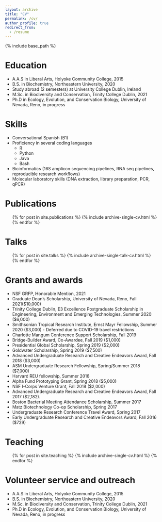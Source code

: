 ```yaml
---
layout: archive
title: "CV"
permalink: /cv/
author_profile: true
redirect_from:
  - /resume
---
```


{% include base_path %}

Education
======
* A.A.S in Liberal Arts, Holyoke Community College, 2015
* B.S. in Biochemistry, Northeastern University, 2020
* Study abroad (2 semesters) at University College Dublin, Ireland
* M.Sc. in Biodiversity and Conservation, Trinity College Dublin, 2021
* Ph.D in Ecology, Evolution, and Conservation Biology, University of Nevada, Reno, in progress
  
Skills
======
* Conversational Spanish (B1)
* Proficiency in several coding languages
  * R 
  * Python
  * Java
  * Bash 
* Bioinformatics (16S amplicon sequencing pipelines, RNA seq pipelines, reproducible research workflows)
* Molecular laboratory skills (DNA extraction, library preparation, PCR, qPCR)

Publications
======
  <ul>{% for post in site.publications %}
    {% include archive-single-cv.html %}
  {% endfor %}</ul>
  
Talks
======
  <ul>{% for post in site.talks %}
    {% include archive-single-talk-cv.html %}
  {% endfor %}</ul>
  
 
Grants and awards
======
* NSF GRFP, Honorable Mention, 2021
* Graduate Dean’s Scholarship, University of Nevada, Reno, Fall 2021($10,000)
* Trinity College Dublin, E3 Excellence Postgraduate Scholarship in Engineering, Environment and Emerging Technologies, Summer 2020 ($6,000)
* Smithsonian Tropical Research Institute, Ernst Mayr Fellowship, Summer 2020 ($3,000) - Deferred due to COVID-19 travel restrictions 
* Charlotte Mangum Conference Support Scholarship, Fall 2019 
* Bridge-Builder Award, Co-Awardee,  Fall 2019 ($1,000)
* Presidential Global Scholarship, Spring 2019 ($2,000)
* Goldwater Scholarship, Spring 2019 ($7,500)
* Advanced Undergraduate Research and Creative Endeavors Award, Fall 2018 ($3,000)
* ASM Undergraduate Research Fellowship, Spring/Summer 2018 ($7,000)
* Harvard REU fellowship, Summer 2018 
* Alpha Fund Prototyping Grant, Spring 2018 ($5,000)
* NSF I-Corps Venture Grant, Fall 2018 ($2,000)
* Advanced Undergraduate Research and Creative Endeavors Award, Fall 2017 ($2,182). 
* Boston Bacterial Meeting Attendance Scholarship, Summer 2017
* Matz Biotechnology Co-op Scholarship, Spring 2017
* Undergraduate Research Conference Travel Award, Spring 2017
* Early Undergraduate Research and Creative Endeavors Award, Fall 2016 ($729)

  
Teaching
======
  <ul>{% for post in site.teaching %}
    {% include archive-single-cv.html %}
  {% endfor %}</ul>


Volunteer service and outreach
======
* A.A.S in Liberal Arts, Holyoke Community College, 2015
* B.S. in Biochemistry, Northeastern University, 2020
* M.Sc. in Biodiversity and Conservation, Trinity College Dublin, 2021
* Ph.D in Ecology, Evolution, and Conservation Biology, University of Nevada, Reno, in progress
    

